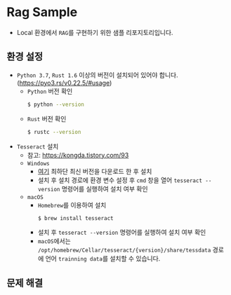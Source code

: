 # Rag Sample

- Local 환경에서 `RAG`를 구현하기 위한 샘플 리포지토리입니다.

## 환경 설정

- `Python 3.7`, `Rust 1.6` 이상의 버전이 설치되어 있어야 합니다. (https://pyo3.rs/v0.22.5/#usage)
  - `Python` 버전 확인
    ```bash
    $ python --version
    ```
  - `Rust` 버전 확인
    ```bash
    $ rustc --version
    ```
- `Tesseract` 설치
  - 참고: https://kongda.tistory.com/93
  - `Windows`
    - [여기](https://digi.bib.uni-mannheim.de/tesseract/) 최하단 최신 버전을 다운로드 한 후 설치
    - 설치 후 설치 경로에 환경 변수 설정 후 `cmd` 창을 열어 `tesseract --version` 명령어를 실행하여 설치 여부 확인
  - `macOS`
    - `Homebrew`를 이용하여 설치
      ```bash
      $ brew install tesseract
      ```
    - 설치 후 `tesseract --version` 명령어를 실행하여 설치 여부 확인
    - `macOS`에서는 `/opt/homebrew/Cellar/tesseract/{version}/share/tessdata` 경로에 언어 `trainning data`를 설치할 수 있습니다.

## 문제 해결